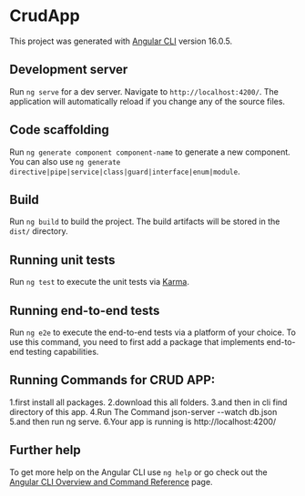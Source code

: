# CrudApp

This project was generated with [Angular CLI](https://github.com/angular/angular-cli) version 16.0.5.

## Development server

Run `ng serve` for a dev server. Navigate to `http://localhost:4200/`. The application will automatically reload if you change any of the source files.

## Code scaffolding

Run `ng generate component component-name` to generate a new component. You can also use `ng generate directive|pipe|service|class|guard|interface|enum|module`.

## Build

Run `ng build` to build the project. The build artifacts will be stored in the `dist/` directory.

## Running unit tests

Run `ng test` to execute the unit tests via [Karma](https://karma-runner.github.io).

## Running end-to-end tests

Run `ng e2e` to execute the end-to-end tests via a platform of your choice. To use this command, you need to first add a package that implements end-to-end testing capabilities.

## Running Commands for CRUD APP:
1.first install all packages.
2.download this all folders.
3.and then in cli find directory of this app.
4.Run The Command json-server --watch db.json
5.and then run ng serve.
6.Your app is running is http://localhost:4200/

## Further help

To get more help on the Angular CLI use `ng help` or go check out the [Angular CLI Overview and Command Reference](https://angular.io/cli) page.

